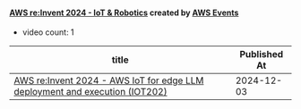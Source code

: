 

#### [AWS re:Invent 2024 - IoT & Robotics](https://www.youtube.com/playlist?list=PL2yQDdvlhXf9v8c_vYMdMukFsctIVanTG) created by [AWS Events](https://www.youtube.com/channel/UCdoadna9HFHsxXWhafhNvKw)

* video count: 1 

| title                                                                                                                      | Published At |
| -------------------------------------------------------------------------------------------------------------------------- | ------------ |
| [AWS re:Invent 2024 - AWS IoT for edge LLM deployment and execution (IOT202)](https://www.youtube.com/watch?v=uGYQpgx8bjY) | 2024-12-03   |